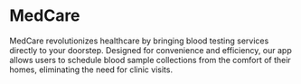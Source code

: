 # MedCare
MedCare revolutionizes healthcare by bringing blood testing services directly to your doorstep. Designed for convenience and efficiency, our app allows users to schedule blood sample collections from the comfort of their homes, eliminating the need for clinic visits.
